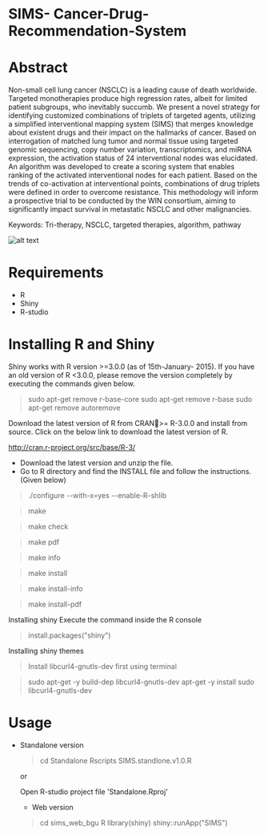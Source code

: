# SIMS- Cancer-Drug-Recommendation-System

# Abstract

Non-small cell lung cancer (NSCLC) is a leading cause of death worldwide. Targeted monotherapies produce high regression rates, albeit for limited patient subgroups, who inevitably succumb. We present a novel strategy for identifying customized combinations of triplets of targeted agents, utilizing a simplified interventional mapping system (SIMS) that merges knowledge about existent drugs and their impact on the hallmarks of cancer. Based on interrogation of matched lung tumor and normal tissue using targeted genomic sequencing, copy number variation, transcriptomics, and miRNA expression, the activation status of 24 interventional nodes was elucidated. An algorithm was developed to create a scoring system that enables ranking of the activated interventional nodes for each patient. Based on the trends of co-activation at interventional points, combinations of drug triplets were defined in order to overcome resistance. This methodology will inform a prospective trial to be conducted by the WIN consortium, aiming to significantly impact survival in metastatic NSCLC and other malignancies.

Keywords: Tri-therapy, NSCLC, targeted therapies, algorithm, pathway

![alt text](https://github.com/vvrahul11/SIMS---Cancer-Drug-Recommendation-System/blob/master/sims_web_bgu/SIMS/WIN.png)


# Requirements
 * R
 * Shiny
 * R-studio

# Installing R and Shiny

Shiny works with R version >=3.0.0 (as of 15th-January- 2015). If you have an old version of R <3.0.0, please remove the version completely by executing the commands given below.

> sudo apt-get remove r-base-core
> sudo apt-get remove r-base sudo apt-get remove autoremove

Download the latest version of R from CRAN>= R-3.0.0 and install from source. Click on the below link to download the latest version of R.

http://cran.r-project.org/src/base/R-3/

- Download the latest version and unzip the file.
- Go to R directory and find the INSTALL file and follow the instructions. (Given below)

> ./configure --with-x=yes --enable-R-shlib

> make

> make check

> make pdf

> make info

> make install

> make install-info

> make install-pdf

Installing shiny
Execute the command inside the R console

> install.packages("shiny")

Installing shiny themes
> Install libcurl4-gnutls-dev first using terminal

> sudo apt-get -y build-dep libcurl4-gnutls-dev apt-get -y install
> sudo libcurl4-gnutls-dev

# Usage
* Standalone version 
  > cd Standalone
  > Rscripts SIMS.standlone.v1.0.R
  
  or 
  
  Open R-studio project file 'Standalone.Rproj'
  
  * Web version
  > cd sims_web_bgu
  > R
  > library(shiny)
  > shiny::runApp("SIMS")
  
  